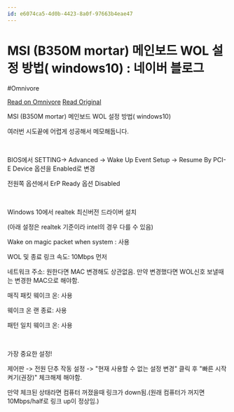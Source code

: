 ```yaml
---
id: e6074ca5-4d0b-4423-8a0f-97663b4eae47
---
```


# MSI (B350M mortar) 메인보드 WOL 설정 방법( windows10) : 네이버 블로그
#Omnivore
 
[Read on Omnivore](https://omnivore.app/me/https-m-blog-naver-com-post-view-nhn-blog-id-kj-63-is-https-redi-18eb6750d07)
[Read Original](https://m.blog.naver.com/PostView.nhn?blogId=kj63&isHttpsRedirect=true&logNo=222180437017)
 
MSI (B350M mortar) 메인보드 WOL 설정 방법( windows10)

여러번 시도끝에 어렵게 성공해서 메모해둡니다.

**​**

BIOS에서 SETTING-> Advanced -> Wake Up Event Setup -> Resume By PCI-E Device 옵션을 Enabled로 변경

전원쪽 옵션에서 ErP Ready 옵션 Disabled

​

Windows 10에서 realtek 최신버전 드라이버 설치

(아래 설정은 realtek 기준이라 intel의 경우 다를 수 있음)

Wake on magic packet when system : 사용

WOL 및 종료 링크 속도: 10Mbps 먼저

네트워크 주소: 원한다면 MAC 변경해도 상관없음. 만약 변경했다면 WOL신호 보낼때는 변경한 MAC으로 해야함.

매직 패킷 웨이크 온: 사용

웨이크 온 랜 종료: 사용

패턴 일치 웨이크 온: 사용

​

가장 중요한 설정!

제어판 -> 전원 단추 작동 설정 -> "현재 사용할 수 없는 설정 변경" 클릭 후 "빠른 시작 켜기(권장)" 체크해제 해야함. 

만약 체크된 상태라면 컴퓨터 꺼졌을때 링크가 down됨.(원래 컴퓨터가 꺼지면 10Mbps/half로 링크 up이 정상임.)